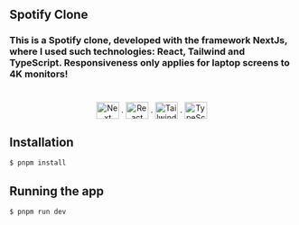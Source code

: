 ## Spotify Clone

### This is a Spotify clone, developed with the framework NextJs, where I used such technologies: React, Tailwind and TypeScript. Responsiveness only applies for laptop screens to 4K monitors!

#

<div direction="row" align='center'>
  <img align="center" alt="Next" height="30" width="40" src="https://cdn.jsdelivr.net/gh/devicons/devicon/icons/nextjs/nextjs-original.svg" />
  .
  <img align="center" alt="React" height="30" width="40" src="https://cdn.jsdelivr.net/gh/devicons/devicon/icons/react/react-original.svg" />
  .
  <img align="center" alt="Tailwind" height="30" width="40" src="https://cdn.jsdelivr.net/gh/devicons/devicon/icons/tailwindcss/tailwindcss-plain.svg" />
  .
  <img align="center" alt="TypeScript" height="30" width="40" src="https://cdn.jsdelivr.net/gh/devicons/devicon/icons/typescript/typescript-plain.svg" />
</div>

## Installation

```bash
$ pnpm install
```

## Running the app

```bash
$ pnpm run dev
```

